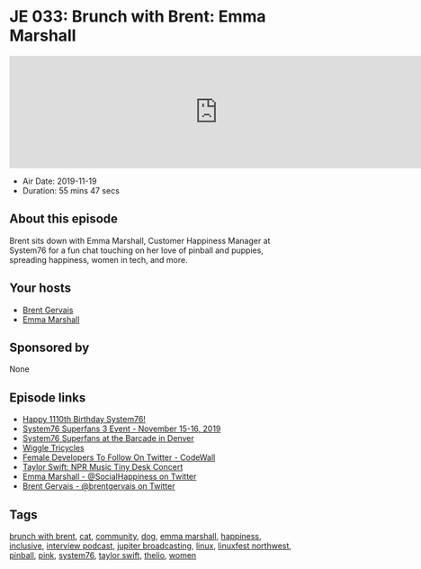 # JE 033: Brunch with Brent: Emma Marshall

<iframe src="https://player.fireside.fm/v2/WTrMvATU+aUro6GGJ?theme=dark" width="740" height="200" frameborder="0" scrolling="no"></iframe>

* Air Date: 2019-11-19
* Duration: 55 mins 47 secs

## About this episode

Brent sits down with Emma Marshall, Customer Happiness Manager at System76 for a fun chat touching on her love of pinball and puppies, spreading happiness, women in tech, and more.

## Your hosts
* [Brent Gervais](https://extras.show/hosts/brent)
* [Emma Marshall](https://extras.show/guests/emma-marshall)

## Sponsored by

None



## Episode links

  * [Happy 1110th Birthday System76!](https://twitter.com/system76/status/1192631181872959488 "Happy 1110th Birthday System76!")
  * [System76 Superfans 3 Event - November 15-16, 2019](https://blog.system76.com/post/188835953849/winners-of-superfan-3-mission-to-thelio "System76 Superfans 3 Event - November 15-16, 2019")
  * [System76 Superfans at the Barcade in Denver](https://twitter.com/SocialHappiness/status/1195587664398827520 "System76 Superfans at the Barcade in Denver")
  * [Wiggle Tricycles](https://www.youtube.com/watch?v=-Op_YBlQNK8 "Wiggle Tricycles")
  * [Female Developers To Follow On Twitter - CodeWall](https://www.codewall.co.uk/female-developers-to-follow-on-twitter/ "Female Developers To Follow On Twitter - CodeWall")
  * [Taylor Swift: NPR Music Tiny Desk Concert](https://www.youtube.com/watch?v=FvVnP8G6ITs "Taylor Swift: NPR Music Tiny Desk Concert")
  * [Emma Marshall - @SocialHappiness on Twitter](https://twitter.com/SocialHappiness "Emma Marshall - @SocialHappiness on Twitter")
  * [Brent Gervais - @brentgervais on Twitter](https://twitter.com/brentgervais "Brent Gervais - @brentgervais on Twitter")



## Tags

[brunch with brent](https://extras.show/tags/brunch%20with%20brent), [cat](https://extras.show/tags/cat), [community](https://extras.show/tags/community), [dog](https://extras.show/tags/dog), [emma marshall](https://extras.show/tags/emma%20marshall), [happiness](https://extras.show/tags/happiness), [inclusive](https://extras.show/tags/inclusive), [interview podcast](https://extras.show/tags/interview%20podcast), [jupiter broadcasting](https://extras.show/tags/jupiter%20broadcasting), [linux](https://extras.show/tags/linux), [linuxfest northwest](https://extras.show/tags/linuxfest%20northwest), [pinball](https://extras.show/tags/pinball), [pink](https://extras.show/tags/pink), [system76](https://extras.show/tags/system76), [taylor swift](https://extras.show/tags/taylor%20swift), [thelio](https://extras.show/tags/thelio), [women](https://extras.show/tags/women)
